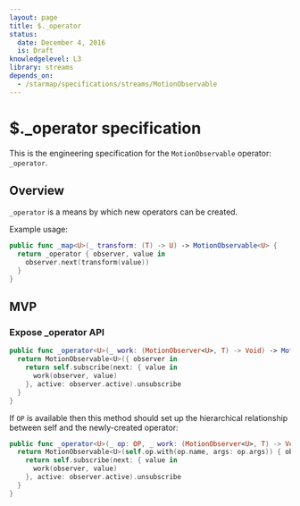 ```yaml
---
layout: page
title: $._operator
status:
  date: December 4, 2016
  is: Draft
knowledgelevel: L3
library: streams
depends_on:
  - /starmap/specifications/streams/MotionObservable
---
```


# $._operator specification

This is the engineering specification for the `MotionObservable` operator: `_operator`.

## Overview

`_operator` is a means by which new operators can be created.

Example usage:

```swift
public func _map<U>(_ transform: (T) -> U) -> MotionObservable<U> {
  return _operator { observer, value in
    observer.next(transform(value))
  }
}
```

## MVP

### Expose _operator API

```swift
public func _operator<U>(_ work: (MotionObserver<U>, T) -> Void) -> MotionObservable<U> {
  return MotionObservable<U>({ observer in
    return self.subscribe(next: { value in
      work(observer, value)
    }, active: observer.active).unsubscribe
  }
}
```

If `OP` is available then this method should set up the hierarchical relationship between self
and the newly-created operator:

```swift
public func _operator<U>(_ op: OP, _ work: (MotionObserver<U>, T) -> Void) -> MotionObservable<U> {
  return MotionObservable<U>(self.op.with(op.name, args: op.args)) { observer in
    return self.subscribe(next: { value in
      work(observer, value)
    }, active: observer.active).unsubscribe
  }
}
```
